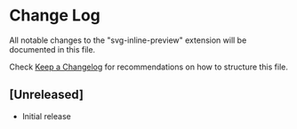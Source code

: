 # Change Log

All notable changes to the "svg-inline-preview" extension will be documented in this file.

Check [Keep a Changelog](http://keepachangelog.com/) for recommendations on how to structure this file.

## [Unreleased]

- Initial release